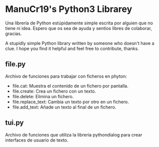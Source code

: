 # ManuCr19's Python3 Librarey

Una librería de Python estúpidamente simple escrita por alguien que no tiene ni idea. Espero que os sea de ayuda y sentíos libres de colaborar, gracias.

A stupidly simple Python library written by someone who doesn't have a clue. I hope you find it helpful and feel free to contribute, thanks.

## file.py
Archivo de funciones para trabajar con ficheros en phyton:
  - file.cat: Muestra el contenido de un fichero por pantalla.
  - file.create: Crea un fichero con un texto.
  - file.delete: Elimina un fichero.
  - file.replace_text: Cambia un texto por otro en un fichero.
  - file.add_text: Añade un texto al final de un fichero.

## tui.py
Archivo de funciones que utiliza la libreria pythondialog para crear interfaces de usuario de texto.